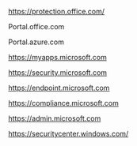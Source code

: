 https://protection.office.com/

Portal.office.com

Portal.azure.com

https://myapps.microsoft.com

https://security.microsoft.com

https://endpoint.microsoft.com

https://compliance.microsoft.com 


https://admin.microsoft.com

https://securitycenter.windows.com/